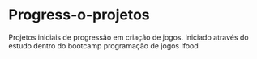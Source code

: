 # Progress-o-projetos
Projetos iniciais de progressão em criação de jogos. Iniciado através do estudo dentro do bootcamp programação de jogos Ifood
